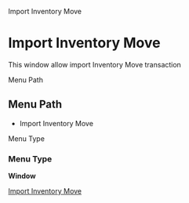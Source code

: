 
Import Inventory Move
# Import Inventory Move


This window allow import Inventory Move transaction

Menu Path
## Menu Path



- Import Inventory Move

Menu Type
### Menu Type

**Window**


[Import Inventory Move](../../functional-guide/window/window-import-inventory-move.md)